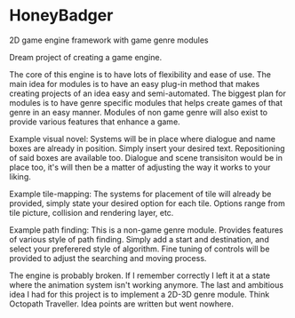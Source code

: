 # HoneyBadger
2D game engine framework with game genre modules

Dream project of creating a game engine.

The core of this engine is to have lots of flexibility and ease of use.
The main idea for modules is to have an easy plug-in method that makes creating projects of an idea easy and semi-automated.
The biggest plan for modules is to have genre specific modules that helps create games of that genre in an easy manner.
Modules of non game genre will also exist to provide various features that enhance a game.

Example visual novel:
Systems will be in place where dialogue and name boxes are already in position. Simply insert your desired text. Repositioning of said boxes are available too.
Dialogue and scene transisiton would be  in place too, it's will then be a matter of adjusting the way it works to your liking.

Example tile-mapping:
The systems for placement of tile will already be provided, simply state your desired option for each tile.
Options range from tile picture, collision and rendering layer, etc.

Example path finding:
This is a non-game genre module. Provides features of various style of path finding.
Simply add a start and destination, and select your preferered style of algorithm.
Fine tuning of controls will be provided to adjust the searching and moving process.

The engine is probably broken. If I remember correctly I left it at a state where the animation system isn't working anymore.
The last and ambitious idea I had for this project is to implement a 2D-3D genre module. Think Octopath Traveller.
Idea points are written but went nowhere.

